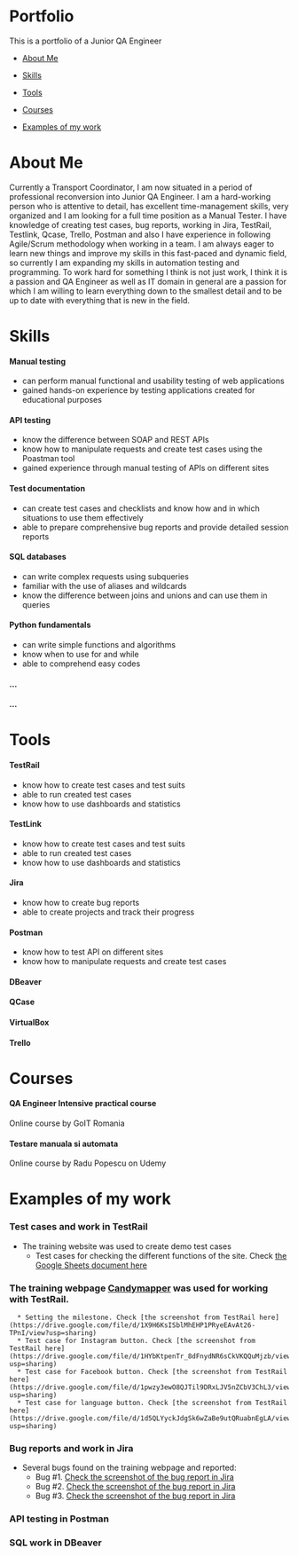 # Portfolio
This is a portfolio of a Junior QA Engineer

* [About Me](https://github.com/patakizoltandaniel/Portfolio/edit/main/README.md#about-me)

* [Skills](https://github.com/patakizoltandaniel/Portfolio/edit/main/README.md#skills)

* [Tools](https://github.com/patakizoltandaniel/Portfolio/edit/main/README.md#tools)

* [Courses](https://github.com/patakizoltandaniel/Portfolio/edit/main/README.md#courses)

* [Examples of my work](https://github.com/patakizoltandaniel/Portfolio/edit/main/README.md#examplesofmywork)

# About Me
  Currently a Transport Coordinator, I am now situated in a period of professional reconversion into Junior QA Engineer. I am a hard-working person who is attentive to detail, has excellent time-management       skills, very organized and I am looking for a full time position as a Manual Tester. I have knowledge of creating test cases, bug reports, working in Jira, TestRail, Testlink, Qcase, Trello, Postman and also I have experience in following Agile/Scrum methodology when working in a team. I am always eager to learn new things and improve my skills in this fast-paced and dynamic field, so currently I am expanding my skills in automation testing and programming. To work hard for something I think is not just work, I think it is a passion and QA Engineer as well as IT domain in general are a passion for which I am willing to learn everything down to the smallest detail and to be up to date with everything that is new in the field.

# Skills
  #### Manual testing
  * can perform manual functional and usability testing of web applications
  * gained hands-on experience by testing applications created for educational purposes
  #### API testing
  * know the difference between SOAP and REST APIs
  * know how to manipulate requests and create test cases using the Poastman tool
  * gained experience through manual testing of APIs on different sites
  #### Test documentation
  * can create test cases and checklists and know how and in which situations to use them effectively
  * able to prepare comprehensive bug reports and provide detailed session reports
  #### SQL databases
  * can write complex requests using subqueries
  * familiar with the use of aliases and wildcards
  * know the difference between joins and unions and can use them in queries
  #### Python fundamentals 
  * can write simple functions and algorithms
  * know when to use for and while
  * able to comprehend easy codes
  #### ...

  #### ...
# Tools
  #### TestRail
  * know how to create test cases and test suits
  * able to run created test cases
  * know how to use dashboards and statistics
  #### TestLink
  * know how to create test cases and test suits
  * able to run created test cases
  * know how to use dashboards and statistics
  #### Jira
  * know how to create bug reports
  * able to create projects and track their progress
  #### Postman
 * know how to test API on different sites
 * know how to manipulate requests and create test cases
  #### DBeaver
  #### QCase
  #### VirtualBox
  #### Trello
# Courses
  #### QA Engineer Intensive practical course 
  Online course by GoIT Romania
  #### Testare manuala si automata 
  Online course by Radu Popescu on Udemy
# Examples of my work
  ### Test cases and work in TestRail
  * The training website was used to create demo test cases
      * Test cases for checking the different functions of the site. Check [the Google Sheets document here](https://docs.google.com/spreadsheets/d/13etImUhTp_H2RRsMPCOn6WYypG-avxqU/edit?usp=sharing&ouid=109221466613415352149&rtpof=true&sd=true)
  ### The training webpage [Candymapper](https://candymapper.com/) was used for working with TestRail.
      * Setting the milestone. Check [the screenshot from TestRail here](https://drive.google.com/file/d/1X9H6KsISblMhEHP1PRyeEAvAt26-TPnI/view?usp=sharing)
      * Test case for Instagram button. Check [the screenshot from TestRail here](https://drive.google.com/file/d/1HYbKtpenTr_8dFnydNR6sCkVKQQuMjzb/view?usp=sharing)
      * Test case for Facebook button. Check [the screenshot from TestRail here](https://drive.google.com/file/d/1pwzy3ewO8QJTil9DRxLJV5nZCbV3ChL3/view?usp=sharing)
      * Test case for language button. Check [the screenshot from TestRail here](https://drive.google.com/file/d/1d5QLYyckJdgSk6wZaBe9utQRuabnEgLA/view?usp=sharing)
  ### Bug reports and work in Jira
  * Several bugs found on the training webpage and reported:
      * Bug #1. [Check the screenshot of the bug report in Jira](https://drive.google.com/file/d/1MLAkk9TJeVD3bW0QSo_dKyeescwEQwwu/view?usp=sharing)
      * Bug #2. [Check the screenshot of the bug report in Jira](https://drive.google.com/file/d/1KNYTgrF6cu-s-bL2s3JOcDnZpxqn9VC6/view?usp=sharing)
      * Bug #3. [Check the screenshot of the bug report in Jira](https://drive.google.com/file/d/1FGxSsyVy3ryNIrFdGWgZzmzcqA-eEFuW/view?usp=sharing)
  ### API testing in Postman

  ### SQL work in DBeaver



